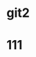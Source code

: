 <!--
 * @Author: your name
 * @Date: 2021-07-17 10:28:27
 * @LastEditTime: 2021-07-17 10:30:01
 * @LastEditors: Please set LastEditors
 * @Description: In User Settings Edit
 * @FilePath: /git2/README.md
-->
# git2


# 111
